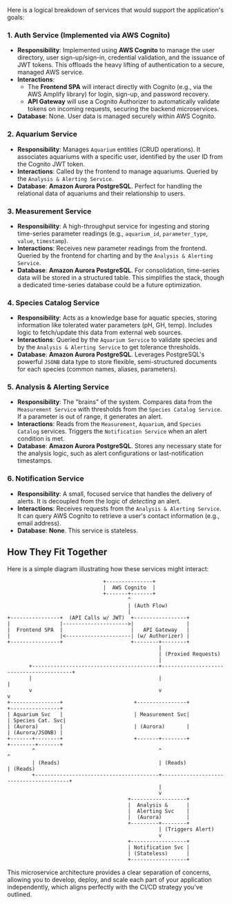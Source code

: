 Here is a logical breakdown of services that would support the application's goals:

### 1. Auth Service (Implemented via AWS Cognito)

*   **Responsibility**: Implemented using **AWS Cognito** to manage the user directory, user sign-up/sign-in, credential
    validation, and the issuance of JWT tokens. This offloads the heavy lifting of authentication to a secure, managed
    AWS service.
* **Interactions**:
    *   The **Frontend SPA** will interact directly with Cognito (e.g., via the AWS Amplify library) for login, sign-up,
        and password recovery.
    *   **API Gateway** will use a Cognito Authorizer to automatically validate tokens on incoming requests, securing the
        backend microservices.
*   **Database**: None. User data is managed securely within AWS Cognito.

### 2. Aquarium Service

*   **Responsibility**: Manages `Aquarium` entities (CRUD operations). It associates aquariums with a specific user,
    identified by the user ID from the Cognito JWT token.
*   **Interactions**: Called by the frontend to manage aquariums. Queried by the `Analysis & Alerting Service`.
*   **Database**: **Amazon Aurora PostgreSQL**. Perfect for handling the relational data of aquariums and their
    relationship to users.

### 3. Measurement Service

*   **Responsibility**: A high-throughput service for ingesting and storing time-series parameter readings (e.g.,
    `aquarium_id`, `parameter_type`, `value`, `timestamp`).
*   **Interactions**: Receives new parameter readings from the frontend. Queried by the frontend for charting and by the
    `Analysis & Alerting Service`.
*   **Database**: **Amazon Aurora PostgreSQL**. For consolidation, time-series data will be stored in a structured table.
    This simplifies the stack, though a dedicated time-series database could be a future optimization.

### 4. Species Catalog Service

*   **Responsibility**: Acts as a knowledge base for aquatic species, storing information like tolerated water parameters
    (pH, GH, temp). Includes logic to fetch/update this data from external web sources.
*   **Interactions**: Queried by the `Aquarium Service` to validate species and by the `Analysis & Alerting Service` to
    get tolerance thresholds.
*   **Database**: **Amazon Aurora PostgreSQL**. Leverages PostgreSQL's powerful `JSONB` data type to store flexible,
    semi-structured documents for each species (common names, aliases, parameters).

### 5. Analysis & Alerting Service

*   **Responsibility**: The "brains" of the system. Compares data from the `Measurement Service` with thresholds from the
    `Species Catalog Service`. If a parameter is out of range, it generates an alert.
*   **Interactions**: Reads from the `Measurement`, `Aquarium`, and `Species Catalog` services. Triggers the
    `Notification Service` when an alert condition is met.
*   **Database**: **Amazon Aurora PostgreSQL**. Stores any necessary state for the analysis logic, such as alert
    configurations or last-notification timestamps.

### 6. Notification Service

*   **Responsibility**: A small, focused service that handles the delivery of alerts. It is decoupled from the logic of
    *detecting* an alert.
*   **Interactions**: Receives requests from the `Analysis & Alerting Service`. It can query AWS Cognito to retrieve a
    user's contact information (e.g., email address).
*   **Database**: **None**. This service is stateless.

## How They Fit Together

Here is a simple diagram illustrating how these services might interact:

```text
                               +---------------+
                               |  AWS Cognito  |
                               +-------+-------+
                                       ^
                                       | (Auth Flow)
                                       |
+----------------+  (API Calls w/ JWT)  +-----------------+
|                |--------------------->|                 |
|  Frontend SPA  |                      |   API Gateway   |
|                |<---------------------| (w/ Authorizer) |
+----------------+                      +--------+--------+
                                                 |
                                                 | (Proxied Requests)
                                                 |
       +-----------------------------------------+-----------------------------------------+
       |                                         |                                         |
       v                                         v                                         v
+----------------+                       +----------------+                       +----------------+
| Aquarium Svc   |                       | Measurement Svc|                       | Species Cat. Svc|
| (Aurora)       |                       | (Aurora)       |                       | (Aurora/JSONB) |
+-------+--------+                       +-------+--------+                       +--------+-------+
        ^                                        ^                                        ^
        | (Reads)                                | (Reads)                                | (Reads)
        +----------------------------------------+----------------------------------------+
                                                 |
                                                 v
                                       +------------------+
                                       |  Analysis &      |
                                       |  Alerting Svc    |
                                       |  (Aurora)        |
                                       +---------+--------+
                                                 | (Triggers Alert)
                                                 v
                                       +------------------+
                                       | Notification Svc |
                                       | (Stateless)      |
                                       +------------------+
```

This microservice architecture provides a clear separation of concerns, allowing you to develop, deploy, and scale each
part of your application independently, which aligns perfectly with the CI/CD strategy you've outlined.